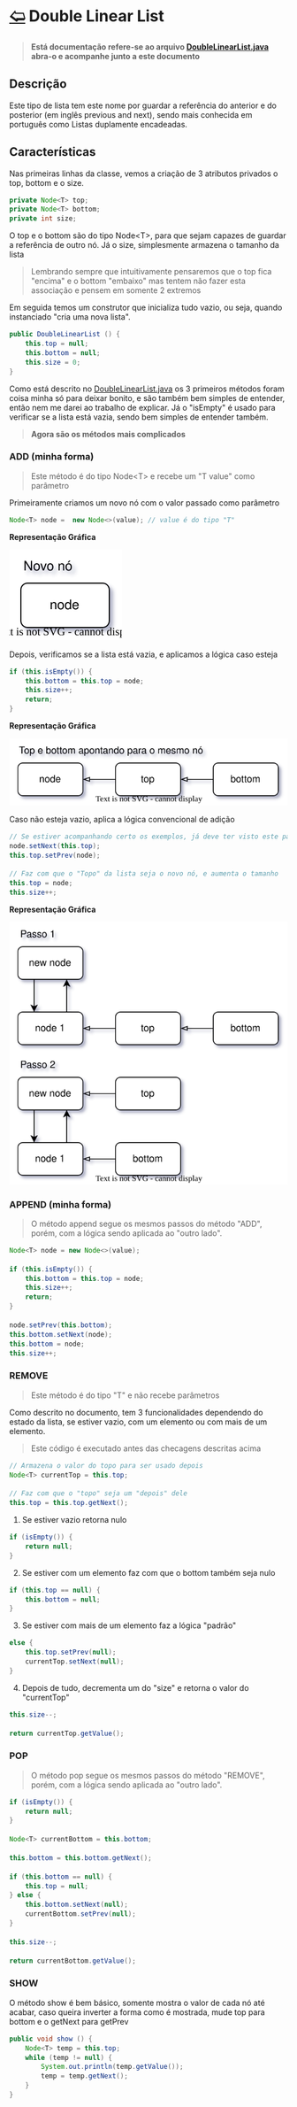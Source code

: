 # [🢨](/readme.md) Double Linear List

> **Está documentação refere-se ao arquivo [DoubleLinearList.java](/src/data/DoubleLinearList.java) abra-o e acompanhe junto a este documento**

## Descrição

Este tipo de lista tem este nome por guardar a referência do anterior e do posterior (em inglês previous and next), sendo mais conhecida em português como Listas duplamente encadeadas.

## Características

Nas primeiras linhas da classe, vemos a criação de 3 atributos privados o top, bottom e o size.

```java
private Node<T> top;
private Node<T> bottom;
private int size;
```

O top e o bottom são do tipo Node\<T>, para que sejam capazes de guardar a referência de outro nó. Já o size, simplesmente armazena o tamanho da lista

> Lembrando sempre que intuitivamente pensaremos que o top fica "encima" e o bottom "embaixo" mas tentem não fazer esta associação e pensem em somente 2 extremos

Em seguida temos um construtor que inicializa tudo vazio, ou seja, quando instanciado "cria uma nova lista".

```java
public DoubleLinearList () {
	this.top = null;
	this.bottom = null;
	this.size = 0;
}
```

Como está descrito no [DoubleLinearList.java](/src/data/DoubleLinearList.java) os 3 primeiros métodos foram coisa minha só para deixar bonito, e são também bem simples de entender, então nem me darei ao trabalho de explicar. Já o "isEmpty" é usado para verificar se a lista está vazia, sendo bem simples de entender também.

> **Agora são os métodos mais complicados**

### ADD (minha forma)

> Este método é do tipo Node\<T> e recebe um "T value" como parâmetro

Primeiramente criamos um novo nó com o valor passado como parâmetro

```java
Node<T> node =  new Node<>(value); // value é do tipo "T"
```

**Representação Gráfica**

![a](/docs/assets/list/add/step1.drawio.svg)

Depois, verificamos se a lista está vazia, e aplicamos a lógica caso esteja

```java
if (this.isEmpty()) {
	this.bottom = this.top = node;
	this.size++;
	return;
}
```

**Representação Gráfica**

![a](/docs/assets/list/add/step2.drawio.svg)

Caso não esteja vazio, aplica a lógica convencional de adição

```java
// Se estiver acompanhando certo os exemplos, já deve ter visto este padrão
node.setNext(this.top);
this.top.setPrev(node);

// Faz com que o "Topo" da lista seja o novo nó, e aumenta o tamanho 
this.top = node;
this.size++;
```

**Representação Gráfica**

![a](/docs/assets/list/add/step3.drawio.svg)

### APPEND (minha forma)

> O método append segue os mesmos passos do método "ADD", porém, com a lógica sendo aplicada ao "outro lado".

```java
Node<T> node = new Node<>(value);

if (this.isEmpty()) {
	this.bottom = this.top = node;
	this.size++;
	return;
}

node.setPrev(this.bottom);
this.bottom.setNext(node);
this.bottom = node;
this.size++;
```

### REMOVE

> Este método é do tipo "T" e não recebe parâmetros

Como descrito no documento, tem 3 funcionalidades dependendo do estado da lista, se estiver vazio, com um elemento ou com mais de um elemento.

> Este código é executado antes das checagens descritas acima

```java
// Armazena o valor do topo para ser usado depois
Node<T> currentTop = this.top;

// Faz com que o "topo" seja um "depois" dele
this.top = this.top.getNext();
```

1. Se estiver vazio retorna nulo
```java
if (isEmpty()) {
	return null;
}
```

2. Se estiver com um elemento faz com que o bottom também seja nulo
```java
if (this.top == null) {
	this.bottom = null;
}
```

3. Se estiver com mais de um elemento faz a lógica "padrão"
```java
else {
	this.top.setPrev(null);
	currentTop.setNext(null);
}
```

4. Depois de tudo, decrementa um do "size" e retorna o valor do "currentTop"

```java
this.size--;

return currentTop.getValue();
```

### POP

> O método pop segue os mesmos passos do método "REMOVE", porém, com a lógica sendo aplicada ao "outro lado".

```java
if (isEmpty()) {
	return null;
}

Node<T> currentBottom = this.bottom;

this.bottom = this.bottom.getNext();

if (this.bottom == null) {
	this.top = null;
} else {
	this.bottom.setNext(null);
	currentBottom.setPrev(null);
}

this.size--;

return currentBottom.getValue();
```

### SHOW

O método show é bem básico, somente mostra o valor de cada nó até acabar, caso queira inverter a forma como é mostrada, mude top para bottom e o getNext para getPrev

```java
public void show () {
	Node<T> temp = this.top;
	while (temp != null) {
		System.out.println(temp.getValue());
		temp = temp.getNext();
	}
}
```
